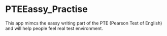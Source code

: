 # PTEEassy_Practise
This app mimcs the eassy writing part of the PTE (Pearson Test of English) and will help people feel real test environment.
